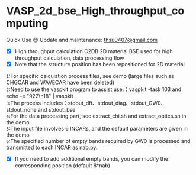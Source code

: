 # VASP_2d_bse_High_throughput_computing
Quick Use  :blush: Update and maintenance: thsu0407@gmail.com  
- [x] High throughput calculation C2DB 2D material BSE used for high throughput calculation, data processing flow  
- [x] Note that the structure position has been repositioned for 2D material  

`1`:For specific calculation process files, see demo (large files such as CHGCAR and WAVECAR have been deleted)    
`2`:Need to use the vaspkit program to assist use:：vaspkit -task 103 and echo -e "922\n18" | vaspkit  
`3`:The process includes：stdout_dft、stdout_diag、stdout_GW0、stdout_none and stdout_bse   
`4`:For the data processing part, see extract_chi.sh and extract_optics.sh in the demo    
`5`:The input file involves 6 INCARs, and the default parameters are given in the demo   
`6`:The specified number of empty bands required by GW0 is processed and transmitted to each INCAR as nab.py.  
- [x] If you need to add additional empty bands, you can modify the corresponding position (default 8*nab)  

